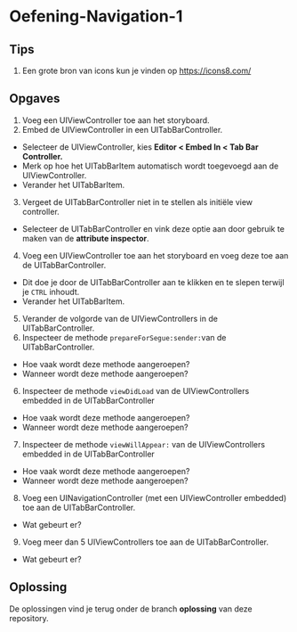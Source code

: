 # Oefening-Navigation-1

## Tips
1. Een grote bron van icons kun je vinden op https://icons8.com/

## Opgaves
1. Voeg een UIViewController toe aan het storyboard.
2. Embed de UIViewController in een UITabBarController.
  - Selecteer de UIViewController, kies **Editor < Embed In < Tab Bar Controller.**
  - Merk op hoe het UITabBarItem automatisch wordt toegevoegd aan de UIViewController.
  - Verander het UITabBarItem.
3. Vergeet de UITabBarController niet in te stellen als initiële view controller.
  - Selecteer de UITabBarController en vink deze optie aan door gebruik te maken van de **attribute inspector**.
4. Voeg een UIViewController toe aan het storyboard en voeg deze toe aan de UITabBarController.
  - Dit doe je door de UITabBarController aan te klikken en te slepen terwijl je `CTRL` inhoudt.
  - Verander het UITabBarItem.
5. Verander de volgorde van de UIViewControllers in de UITabBarController.
6. Inspecteer de methode `prepareForSegue:sender:`van de UITabBarController.
  - Hoe vaak wordt deze methode aangeroepen?
  - Wanneer wordt deze methode aangeroepen?
6. Inspecteer de methode `viewDidLoad` van de UIViewControllers embedded in de UITabBarController
  - Hoe vaak wordt deze methode aangeroepen?
  - Wanneer wordt deze methode aangeroepen?
7. Inspecteer de methode `viewWillAppear:` van de UIViewControllers embedded in de UITabBarController
  - Hoe vaak wordt deze methode aangeroepen?
  - Wanneer wordt deze methode aangeroepen?
8. Voeg een UINavigationController (met een UIViewController embedded) toe aan de UITabBarController.
  - Wat gebeurt er?
9. Voeg meer dan 5 UIViewControllers toe aan de UITabBarController.
  - Wat gebeurt er?

## Oplossing
De oplossingen vind je terug onder de branch **oplossing** van deze repository.
